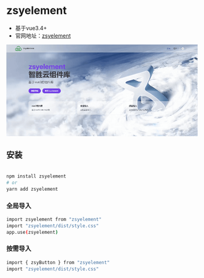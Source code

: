 # zsyelement
- 基于vue3.4+
- 官网地址：[zsyelement](https://api.aizs.ink/dev/portal/zsyelement/)

![图标](https://github.com/cxy-js/zsyelement/blob/master/public/imgs/zsyelement-bg.png)
## 安装
```bash

npm install zsyelement
# or
yarn add zsyelement

```
### 全局导入
```bash
import zsyelement from "zsyelement"
import "zsyelement/dist/style.css"
app.use(zsyelement)
```
### 按需导入
```bash
import { zsyButton } from "zsyelement"
import "zsyelement/dist/style.css"
```

